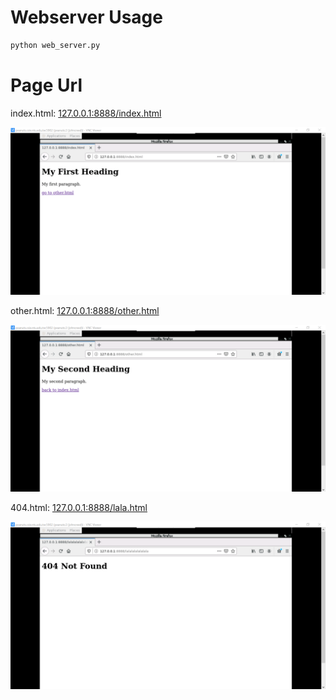# Webserver Usage

```python
python web_server.py
```

# Page Url

index.html: [127.0.0.1:8888/index.html](http://127.0.0.1:8888/index.html)

![alt text](https://github.com/johncreed/computer_network_hw1/blob/master/src/p2_a/web-server-index-page.png)

other.html: [127.0.0.1:8888/other.html](http:127.0.0.1:8888/other.html)

![alt text](https://github.com/johncreed/computer_network_hw1/blob/master/src/p2_a/web-server-other-page.png)

404.html: [127.0.0.1:8888/lala.html](http:127.0.0.1:8888/lala.html)

![alt text](https://github.com/johncreed/computer_network_hw1/blob/master/src/p2_a/web-server-404-page.png)
